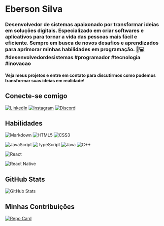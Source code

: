 # Eberson Silva 

### Desenvolvedor de sistemas apaixonado por transformar ideias em soluções digitais. Especializado em criar softwares e aplicativos para tornar a vida das pessoas mais fácil e eficiente. Sempre em busca de novos desafios e aprendizados para aprimorar minhas habilidades em programação. 🚀💻 #desenvolvedordesistemas #programador #tecnologia #inovacao

#### Veja meus projetos e entre em contato para discutirmos como podemos transformar suas ideias em realidade!

## Conecte-se comigo 
[![LinkedIn](https://img.shields.io/badge/LinkedIn-FFF?style=for-the-badge&logo=linkedin&logoColor=0E76A8)](https://www.linkedin.com/in/https://www.linkedin.com/in/ebersonssilva/)
[![Instagram](https://img.shields.io/badge/Instagram-FFF?style=for-the-badge&logo=instagram)](https://www.instagram.com/https://www.instagram.com/binho_ebs?utm_source=qr&r=nametag/)
[![Discord](https://img.shields.io/badge/Discord-FFF?style=for-the-badge&logo=discord)](https://www.discord.com/in/https://discord.com/channels/@me/)

## Habilidades
![Markdown](https://img.shields.io/badge/Markdown-000?style=for-the-badge&logo=markdown)
![HTML5](https://img.shields.io/badge/HTML5-FFF?style=for-the-badge&logo=html5)
![CSS3](https://img.shields.io/badge/CSS3-FFF?style=for-the-badge&logo=css3&logoColor=264CE4)

![JavaScript](https://img.shields.io/badge/JavaScript-FFF?style=for-the-badge&logo=javascript)
![TypeScript](https://img.shields.io/badge/TypeScript-FFF?style=for-the-badge&logo=typescript)
![Java](https://img.shields.io/badge/Java-FFF?style=for-the-badge&logo=java)
![C++](https://img.shields.io/badge/C%2B%2B-FFF?style=for-the-badge&logo=c%2B%2B&logoColor=00599C)

![React](https://img.shields.io/badge/React-FFF?style=for-the-badge&logo=react)

![React Native](https://img.shields.io/badge/React-Native-000?style=for-the-badge&logo=React-Native)

## GitHub Stats
![GitHub Stats](https://github-readme-stats.vercel.app/api?username=ebersonsilva&theme=transparent&bg_color=000&border_color=30A3DC&show_icons=true&icon_color=30A3DC&title_color=E94D5F&text_color=FFF)

## Minhas Contribuições 

[![Repo Card](https://github-readme-stats.vercel.app/api/pin/?username=ebersonsilva&repo=dio-lab-open-source&bg_color=000&border_color=30A3DC&show_icons=true&icon_color=30A3DC&title_color=E94D5F&text_color=FFF)](https://github.com/SEUUSERNAME/SEUREPOSITORIO)
